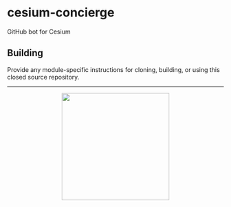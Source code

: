 # cesium-concierge

GitHub bot for Cesium

## Building

Provide any module-specific instructions for cloning, building, or using this closed source repository.

---

<p align="center">
  <a href="http://cesiumjs.org/"><img width="250px" src="https://cesiumjs.org/images/logos/cesium-black.png" /></a>
</p>
